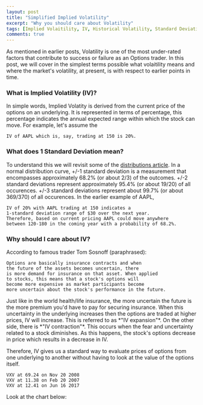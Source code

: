 ```yaml
---
layout: post
title: "Simplified Implied Volatility"
excerpt: "Why you should care about Volatility"
tags: [Implied Volaitility, IV, Historical Volatility, Standard Deviation, Volatility, Investing, Strategies, Options, Calls, Puts, Vertical Spreads, Greeks, ]
comments: true
---
```

As mentioned in earlier posts, Volatility is one of the most under-rated factors that contribute to success or failure as an Options trader. In this post, we will cover in the simplest terms possible what volaitility means and where the market's volatility, at present, is with respect to earlier points in time.

### What is Implied Volatility (IV)?<a id="sec-1" name="sec-1"></a>

In simple words, Implied Volatity is derived from the current price of the options on an underlying. It is represented in terms of percentage, this percentage indicates the annual expected range within which the stock can move. For example, let's assume the 

    IV of AAPL which is, say, trading at 150 is 20%.

### What does 1 Standard Deviation mean?<a id="sec-2" name="sec-2"></a>

To understand this we will revisit some of the [distributions article](http://www.commonmansoptions.com/distributions/). In a normal distribution curve, +/-1 standard deviation is a measurement that encompasses approximately 68.2% (or about 2/3) of the outcomes. +/-2 standard deviations represent approximately 95.4% (or about 19/20) of all occurences. +/-3 standard deviations represent about 99.7% (or about 369/370) of all occurences. In the earlier example of AAPL, 

    IV of 20% with AAPL trading at 150 indicates a
    1-standard deviation range of $30 over the next year.
    Therefore, based on current pricing AAPL could move anywhere
    between 120-180 in the coming year with a probability of 68.2%.

### Why should I care about IV?<a id="sec-3" name="sec-3"></a>

According to famous trader Tom Sosnoff (paraphrased):

    Options are basically insurance contracts and when
    the future of the assets becomes uncertain, there
    is more demand for insurance on that asset. When applied
    to stocks, this means that a stock's options will
    become more expensive as market participants become
    more uncertain about the stock's performance in the future.

Just like in the world health/life insurance, the more uncertain the future is the more premium you'd have to pay for securing insurance. When this uncertainty in the underlying increases then the options are traded at higher prices, IV will increase. This is referred to as \*"IV expansion"\*. On the other side, there is \*"IV contraction"\*. This occurs when the fear and uncertainty related to a stock diminishes. As this happens, the stock's options decrease in price which results in a decrease in IV.

Therefore, IV gives us a standard way to evaluate prices of options from one underlying to another without having to look at the value of the options itself.

    VXV at 69.24 on Nov 20 2008
    VXV at 11.38 on Feb 20 2007
    VXV at 12.41 on Jun 16 2017


Look at the chart below:

<div >
<!-- TradingView Widget BEGIN -->
<script type="text/javascript" src="https://d33t3vvu2t2yu5.cloudfront.net/tv.js"></script>
<script type="text/javascript">
new TradingView.widget({
  "width": 800,
  "height": 610,
  "symbol": "INDEX:VXV",
  "interval": "W",
  "timezone": "Etc/UTC",
  "theme": "White",
  "style": "1",
  "locale": "en",
  "toolbar_bg": "#f1f3f6",
  "enable_publishing": true,
  "withdateranges": true,
  "hide_side_toolbar": false,
  "allow_symbol_change": true,
  "hideideas": true
});
</script>
<!-- TradingView Widget END -->
</div>
